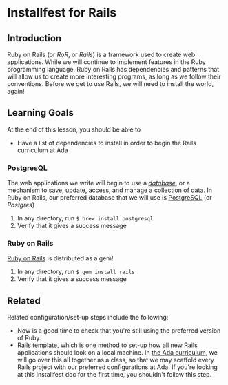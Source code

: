 # Installfest for Rails

## Introduction

Ruby on Rails (or _RoR_, or _Rails_) is a framework used to create web applications. While we will continue to implement features in the Ruby programming language, Ruby on Rails has dependencies and patterns that will allow us to create more interesting programs, as long as we follow their conventions. Before we get to use Rails, we will need to install the world, again!

## Learning Goals

At the end of this lesson, you should be able to

- Have a list of dependencies to install in order to begin the Rails curriculum at Ada

### PostgresQL

The web applications we write will begin to use a [_database_](https://en.wikipedia.org/wiki/Database), or a mechanism to save, update, access, and manage a collection of data. In Ruby on Rails, our preferred database that we will use is [PostgreSQL](https://www.postgresql.org/) (or _Postgres_)

1. In any directory, run `$ brew install postgresql`
1. Verify that it gives a success message

### Ruby on Rails

[Ruby on Rails](https://en.wikipedia.org/wiki/Ruby_on_Rails) is distributed as a gem!

1. In any directory, run `$ gem install rails`
1. Verify that it gives a success message

## Related

Related configuration/set-up steps include the following:

- Now is a good time to check that you're still using the preferred version of Ruby.
- [Rails template](https://guides.rubyonrails.org/rails_application_templates.html), which is one method to set-up how all new Rails applications should look on a local machine. In [the Ada curriculum](https://github.com/Ada-Developers-Academy/textbook-curriculum/blob/master/08-rails/rails-template-setup.md), we will go over this all together as a class, so that we may scaffold every Rails project with our preferred configurations at Ada. If you're looking at this installfest doc for the first time, you shouldn't follow this step.

